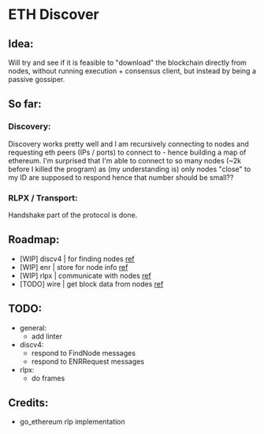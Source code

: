 # ETH Discover

## Idea:

Will try and see if it is feasible to "download" the blockchain directly from nodes, without running execution + consensus client, but instead by being a passive gossiper.

## So far:

### Discovery:
Discovery works pretty well and I am recursively connecting to nodes and requesting eth peers (IPs / ports) to connect to - hence building a map of ethereum.
I'm surprised that I'm able to connect to so many nodes (~2k before I killed the program) as (my understanding is) only nodes "close" to my ID are supposed to respond hence that number should be small??

### RLPX / Transport:
Handshake part of the protocol is done.

## Roadmap:
 - [WIP] discv4 | for finding nodes [ref](https://github.com/ethereum/devp2p/blob/master/discv4.md)
 - [WIP] enr | store for node info [ref](https://github.com/ethereum/devp2p/blob/master/enr.md)
 - [WIP] rlpx | communicate with nodes [ref](https://github.com/ethereum/devp2p/blob/master/rlpx.md)
 - [TODO] wire | get block data from nodes [ref](https://github.com/ethereum/devp2p/blob/master/caps/eth.md)

## TODO:
  - general:
    - add linter
  - discv4:
    - respond to FindNode messages
    - respond to ENRRequest messages
  - rlpx:
    - do frames


## Credits:
 - go_ethereum rlp implementation
